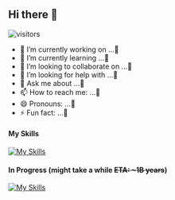 ## Hi there 👋
![visitors](http://count.getloli.com/@xzhgithub?theme=booru-lewd&padding=4)
<!--
**XZH2024/XZH2024** is a ✨ _special_ ✨ repository because its `README.md` (this file) appears on your GitHub profile.

Here are some ideas to get you started:
-->

- 🔭 I’m currently working on ...🤔
- 🌱 I’m currently learning ...🤔
- 👯 I’m looking to collaborate on ...🤔
- 🤔 I’m looking for help with ...🤔
- 💬 Ask me about ...🤔
- 📫 How to reach me: ...🤔
- 😄 Pronouns: ...🤔
- ⚡ Fun fact: ...🤔
#### My Skills
[![My Skills](https://skillicons.dev/icons?i=windows,linux,ubuntu,debian,kali,bash,vim,vscode,html,css,nginx,mysql,docker,cloudflare,ps,pr,ai,py,pycharm,git,github,md,wordpress&theme=light)](#)

#### In Progress (might take a while <s>ETA: ~1B years</s>)
[![My Skills](https://skillicons.dev/icons?i=vue,vuetify,tailwind,react,materialui,bootstrap,svg,php,webstorm,js,ts,nodejs,npm,vite,flutter,dart,electron,tauri,rust,androidstudio,idea,kotlin,java,maven,visualstudio,cpp,raspberrypi,regex,sqlite,ae&theme=light)](#)
